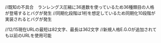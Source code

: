 //既知の不具合　ランレングス圧縮に36進数を使っているため36種類目の人格が登場するとバグが発生
//同期化段階は1桁を想定しているため同期化10段階が実装されるとバグが発生

//12/15現在URLの最短は82文字、最長は362文字
//新規人格E.G.Oが追加されても以前のURLを使用可能
